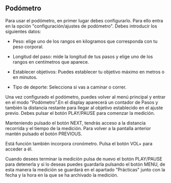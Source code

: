 ## Podómetro

Para usar el podómetro, en primer lugar debes configurarlo. Para ello entra en la opción "configuración/ajustes de podómetro". Debes introducir los siguientes datos:

* Peso: elige uno de los rangos en kilogramos que corresponda con tu peso corporal.

* Longitud del paso: mide la longitud de tus pasos y elige uno de los rangos en centímetros que aparece.

* Establecer objetivos: Puedes establecer tu objetivo máximo en metros o en minutos.

* Tipo de deporte: Selecciona si vas a caminar o correr.

Una vez configurado el podómetro, puedes volver al menú principal y entrar en el modo "Podómetro".En el display aparecerá un contador de Pasos y también la distancia restante para llegar al objetivo establecido en el ajuste previo. Debes pulsar el botón PLAY/PAUSE para comenzar la medición.

Manteniendo pulsado el botón NEXT, tendrás acceso a la distancia recorrida y el tiempo de la medición. Para volver a la pantalla anterior mantén pulsado el botón PREVIOUS.

Está función también incorpora cronómetro. Pulsa el botón VOL+ para acceder a él.

Cuando desees terminar la medición pulsa de nuevo el botón PLAY/PAUSE para detenerla y si lo deseas puedes guardarla pulsando el botón MENU, de esta manera la medición se guardará en el apartado "Prácticas" junto con la fecha y la hora en la que se ha archivado la medición.

